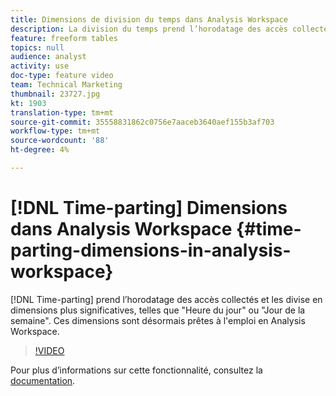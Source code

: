 ```yaml
---
title: Dimensions de division du temps dans Analysis Workspace
description: La division du temps prend l’horodatage des accès collectés et les divise en dimensions plus significatives, telles que "Heure du jour" ou "Jour de la semaine". Ces dimensions sont désormais prêtes à l'emploi en Analysis Workspace.
feature: freeform tables
topics: null
audience: analyst
activity: use
doc-type: feature video
team: Technical Marketing
thumbnail: 23727.jpg
kt: 1903
translation-type: tm+mt
source-git-commit: 35558831862c0756e7aaceb3640aef155b3af703
workflow-type: tm+mt
source-wordcount: '88'
ht-degree: 4%

---
```



# [!DNL Time-parting] Dimensions dans Analysis Workspace {#time-parting-dimensions-in-analysis-workspace}

[!DNL Time-parting] prend l’horodatage des accès collectés et les divise en dimensions plus significatives, telles que &quot;Heure du jour&quot; ou &quot;Jour de la semaine&quot;. Ces dimensions sont désormais prêtes à l&#39;emploi en Analysis Workspace.

>[!VIDEO](https://video.tv.adobe.com/v/23727/?quality=12)

Pour plus d’informations sur cette fonctionnalité, consultez la [documentation](https://marketing.adobe.com/resources/help/en_US/analytics/analysis-workspace/time-parting-dimensions.html).
